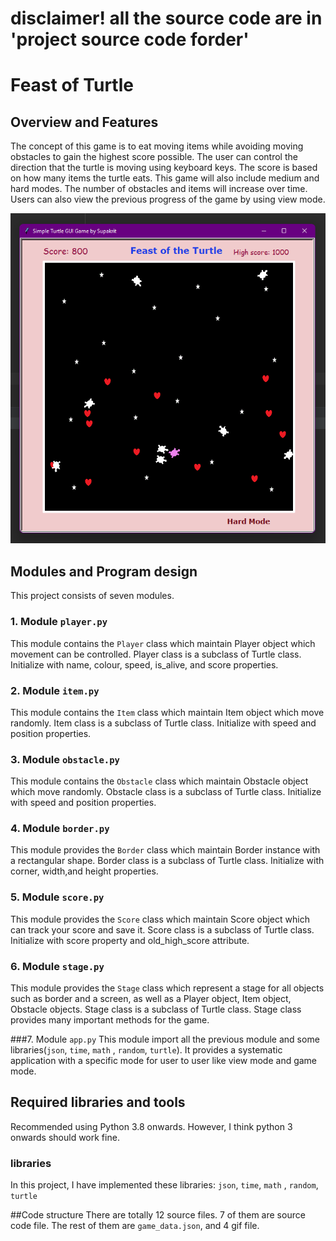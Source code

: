 # disclaimer! all the source code are in 'project source code forder'

# Feast of Turtle

## Overview and Features
The concept of this game is to eat moving items while avoiding moving obstacles
to gain the highest score possible. The user can control the direction 
that the turtle is moving using keyboard keys. The score is based on how
many items the turtle eats. This game will also include medium and hard modes. 
The number of obstacles and items will increase over time. Users can also view
the previous progress of the game by using view mode. 

![screen](docs/screen.png)


## Modules and Program design

This project consists of seven modules.

### 1. Module `player.py`

This module contains the `Player` class which maintain Player object 
which movement can be controlled.
Player class is a subclass of Turtle class.
Initialize with name, colour, speed, is_alive, and score properties.

### 2. Module `item.py`

This module contains the `Item` class which maintain Item
object which move randomly.
Item class is a subclass of Turtle class.
Initialize with speed and position properties.

### 3. Module `obstacle.py`
This module contains the `Obstacle` class which maintain Obstacle
object which move randomly.
Obstacle class is a subclass of Turtle class.
Initialize with speed and position properties.

### 4. Module `border.py`
This module provides the `Border` class which maintain Border instance
with a rectangular shape.
Border class is a subclass of Turtle class.
Initialize with corner, width,and height properties.

### 5. Module `score.py`
This module provides the `Score` class which maintain Score 
object which can track your score and save it.
Score class is a subclass of Turtle class.
Initialize with score property and old_high_score attribute.

### 6. Module `stage.py`
This module provides the `Stage` class which represent a stage 
for all objects such as border and a screen, as well
as a Player object, Item object, Obstacle objects.
Stage class is a subclass of Turtle class.
Stage class provides many important methods for the game.

###7. Module `app.py`
This module import all the previous module and some libraries(`json`, `time`, `math`
, `random`, `turtle`).
It provides a systematic application with a specific mode for user to user
like view mode and game mode.

## Required libraries and tools
Recommended using Python 3.8 onwards. However, I think python 3 onwards
should work fine.
### libraries
In this project, I have implemented these libraries: `json`, `time`, `math`
, `random`, `turtle`

##Code structure
There are totally 12 source files. 7 of them are source code file.
The rest of them are `game_data.json`, and 4 gif file.
